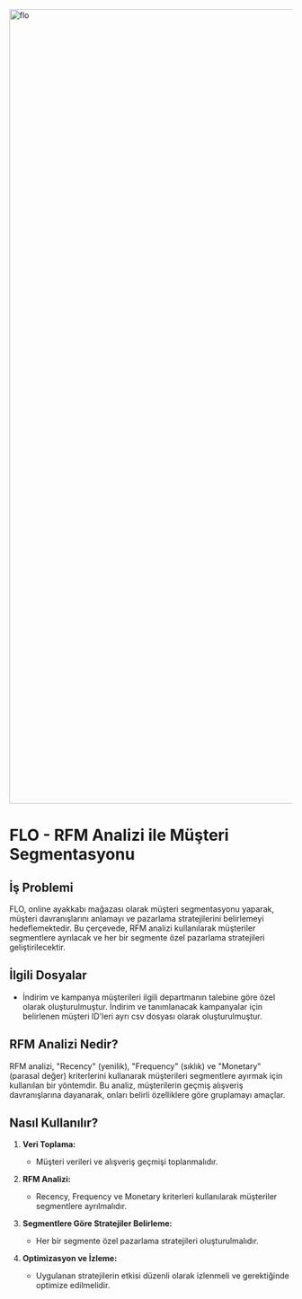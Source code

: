 <img width="1415" alt="flo" src="https://github.com/melisacevik/FLO-Customer-Segmentation/assets/113050206/186995fe-454b-4e22-94db-14c32b03f8f8">

# FLO - RFM Analizi ile Müşteri Segmentasyonu

## İş Problemi

FLO, online ayakkabı mağazası olarak müşteri segmentasyonu yaparak, müşteri davranışlarını anlamayı ve pazarlama stratejilerini belirlemeyi hedeflemektedir. Bu çerçevede, RFM analizi kullanılarak müşteriler segmentlere ayrılacak ve her bir segmente özel pazarlama stratejileri geliştirilecektir.

## İlgili Dosyalar

- İndirim ve kampanya müşterileri ilgili departmanın talebine göre özel olarak oluşturulmuştur. İndirim ve tanımlanacak kampanyalar için belirlenen müşteri ID'leri ayrı csv dosyası olarak oluşturulmuştur.

## RFM Analizi Nedir?

RFM analizi, "Recency" (yenilik), "Frequency" (sıklık) ve "Monetary" (parasal değer) kriterlerini kullanarak müşterileri segmentlere ayırmak için kullanılan bir yöntemdir. Bu analiz, müşterilerin geçmiş alışveriş davranışlarına dayanarak, onları belirli özelliklere göre gruplamayı amaçlar.

## Nasıl Kullanılır?

1. **Veri Toplama:**
   - Müşteri verileri ve alışveriş geçmişi toplanmalıdır.

2. **RFM Analizi:**
   - Recency, Frequency ve Monetary kriterleri kullanılarak müşteriler segmentlere ayrılmalıdır.

3. **Segmentlere Göre Stratejiler Belirleme:**
   - Her bir segmente özel pazarlama stratejileri oluşturulmalıdır.

4. **Optimizasyon ve İzleme:**
   - Uygulanan stratejilerin etkisi düzenli olarak izlenmeli ve gerektiğinde optimize edilmelidir.

